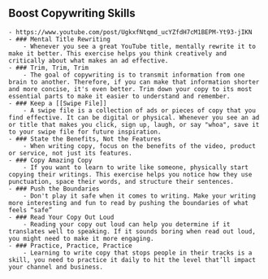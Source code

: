 ## Boost Copywriting Skills
	- https://www.youtube.com/post/UgkxfNtqmd_ucYZfdH7cM1BEPM-Yt93-jIKN
	- ### Mental Title Rewriting
		- Whenever you see a great YouTube title, mentally rewrite it to make it better. This exercise helps you think creatively and critically about what makes an ad effective.
	- ### Trim, Trim, Trim
		- The goal of copywriting is to transmit information from one brain to another. Therefore, if you can make that information shorter and more concise, it's even better. Trim down your copy to its most essential parts to make it easier to understand and remember.
	- ### Keep a [[Swipe File]]
		- A swipe file is a collection of ads or pieces of copy that you find effective. It can be digital or physical. Whenever you see an ad or title that makes you click, sign up, laugh, or say "whoa", save it to your swipe file for future inspiration.
	- ### State the Benefits, Not the Features
		- When writing copy, focus on the benefits of the video, product or service, not just its features.
	- ### Copy Amazing Copy
		- If you want to learn to write like someone, physically start copying their writings. This exercise helps you notice how they use punctuation, space their words, and structure their sentences.
	- ### Push the Boundaries
		- Don't play it safe when it comes to writing. Make your writing more interesting and fun to read by pushing the boundaries of what feels “safe”
	- ### Read Your Copy Out Loud
		- Reading your copy out loud can help you determine if it translates well to speaking. If it sounds boring when read out loud, you might need to make it more engaging.
	- ### Practice, Practice, Practice
		- Learning to write copy that stops people in their tracks is a skill, you need to practice it daily to hit the level that’ll impact your channel and business.